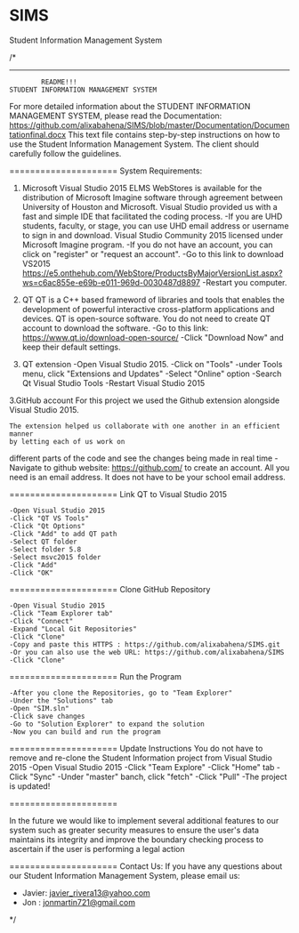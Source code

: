 # SIMS
Student Information Management System

/*
*******************************************************************
		    README!!!
	STUDENT INFORMATION MANAGEMENT SYSTEM

For more detailed information about the STUDENT INFORMATION MANAGEMENT SYSTEM, 
please read the Documentation:
https://github.com/alixabahena/SIMS/blob/master/Documentation/Documentationfinal.docx 
This text file contains step-by-step instructions on how to use the Student Information
Management System. The client should carefully follow the guidelines. 

=====================
System Requirements:

1. Microsoft Visual Studio 2015 
	ELMS WebStores is available for the distribution of Microsoft Imagine software
	through agreement between University of Houston and Microsoft. 
	Visual Studio provided us with 
a fast and simple IDE 
	that facilitated the coding process.
	-If you are UHD students, faculty, or stage, you can use UHD email address 
	or username to sign in and download. Visual Studio Community 2015 licensed 
	under Microsoft Imagine program. 
	-If you do not have an account, you can click on "register" or "request an account".
	-Go to this link to download VS2015
	https://e5.onthehub.com/WebStore/ProductsByMajorVersionList.aspx?ws=c6ac855e-e69b-e011-969d-0030487d8897
	-Restart you computer.

2. QT
	QT is a C++ based frameword of libraries and tools that enables the development of powerful
	interactive cross-platform applications and devices. QT is open-source software. 
	You do not need to create QT account to download the software.
	-Go to this link: https://www.qt.io/download-open-source/ 
	-Click "Download Now" and keep their default settings. 
	
3. QT extension
	-Open Visual Studio 2015. 
	-Click on "Tools"
	-under Tools menu, click "Extensions and Updates"
	-Select "Online" option
	-Search Qt Visual Studio Tools
	-Restart Visual Studio 2015

3.GitHub account
	For this project we used the Github extension alongside Visual Studio 2015. 

	The extension helped us collaborate with one another in an efficient manner 
	by letting each of us work on 
different parts of the code and see the changes
	being made in real time
	-Navigate to github website: https://github.com/ to create an account.
	All you need is an email address. It does not have to be your school email address. 


=====================
Link QT to Visual Studio 2015

	-Open Visual Studio 2015
	-Click "QT VS Tools"
	-Click "Qt Options"
	-Click "Add" to add QT path
	-Select QT folder
	-Select folder 5.8
	-Select msvc2015 folder
	-Click "Add"
	-Click "OK"

=====================
Clone GitHub Repository

 	-Open Visual Studio 2015
	-Click "Team Explorer tab"
	-Click "Connect"
	-Expand "Local Git Repositories"
	-Click "Clone"
	-Copy and paste this HTTPS : https://github.com/alixabahena/SIMS.git
	-Or you can also use the web URL: https://github.com/alixabahena/SIMS
	-Click "Clone"

=====================
Run the Program

	-After you clone the Repositories, go to "Team Explorer"
	-Under the "Solutions" tab
	-Open "SIM.sln"
	-Click save changes
	-Go to "Solution Explorer" to expand the solution
	-Now you can build and run the program

=====================
Update Instructions	
	You do not have to remove and re-clone the Student Information project 
	from Visual Studio 2015 
	-Open Visual Studio 2015
	-Click "Team Explore"
	-Click "Home" tab
	-Click "Sync"
	-Under "master" banch, click "fetch"
	-Click "Pull"
	-The project is updated!

=====================

In the future we would like to implement several additional features to our system
such as greater security measures to ensure the user's data maintains its integrity
and improve the boundary checking process to ascertain if the user is performing a legal action

=====================
Contact Us:
If you have any questions about our Student Information Management System,
please email us:
- Javier: javier_rivera13@yahoo.com
- Jon	: jonmartin721@gmail.com


*/

